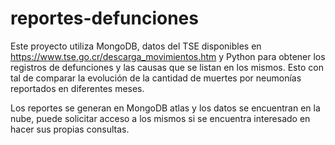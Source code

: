 # reportes-defunciones

Este proyecto utiliza MongoDB, datos del TSE disponibles en https://www.tse.go.cr/descarga_movimientos.htm
y Python para obtener los registros de defunciones y las causas que se listan en los mismos. Esto con tal de comparar
la evolución de la cantidad de muertes por neumonías reportados en diferentes meses.

Los reportes se generan en MongoDB atlas y los datos se encuentran en la nube, puede solicitar acceso a los mismos 
si se encuentra interesado en hacer sus propias consultas.
